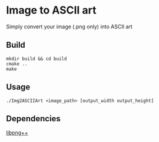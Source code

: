 # Image to ASCII art
Simply convert your image (.png only) into ASCII art

## Build
```console
mkdir build && cd build
cmake ..
make
```

## Usage
```console
./Img2ASCIIArt <image_path> [output_width output_height]
```

## Dependencies
[libpng++](http://www.libpng.org/pub/png/libpng.html)
